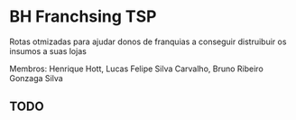 # BH Franchsing TSP


Rotas otmizadas para ajudar donos de franquias a conseguir distruibuir os insumos a suas lojas

Membros: Henrique Hott, Lucas Felipe Silva Carvalho, Bruno Ribeiro Gonzaga Silva

## TODO


